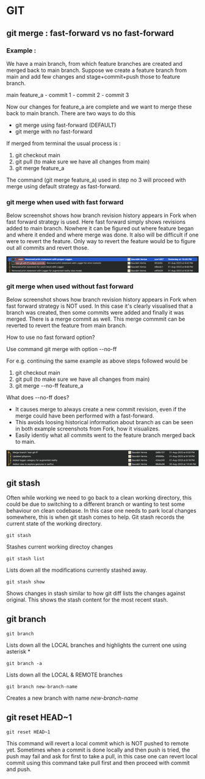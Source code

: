 #  GIT

## git merge : fast-forward vs no fast-forward

### Example :

We have a main branch, from which feature branches are created and merged back to
main branch. Suppose we create a feature branch from main and add few changes and
stage+commit+push those to feature branch.

main
feature_a
    - commit 1
    - commit 2
    - commit 3

Now our changes for feature_a are complete and we want to merge these back to main
branch. There are two ways to do this

- git merge using fast-forward (DEFAULT)
- git merge with no fast-forward

If merged from terminal the usual process is :

1. git checkout main
2. git pull (to make sure we have all changes from main)
3. git merge feature_a

The command (git merge feature_a) used in step no 3 will proceed with merge using
default strategy as fast-forward.

### git merge when used with fast forward

Below screenshot shows how branch revision history appears in Fork when fast forward
strategy is used. Here fast forward simply shows revisions added to main branch.
Nowhere it can be figured out where feature began and where it ended and where merge
was done. It also will be difficult if one were to revert the feature. Only way to
revert the feature would be to figure out all commits and revert those.

![git merge using fast forward](resources/git-merge-fast-forward.png "git merge using fast forward")

### git merge when used without fast forward

Below screenshot shows how branch revision history appears in Fork when fast forward
strategy is NOT used. In this case it's clearly visualised that a branch was created,
then some commits were added and finally it was merged. There is a merge commit as
well. This merge commmit can be reverted to revert the feature from main branch.

How to use no fast forward option?

Use command git merge with option --no-ff

For e.g. continuing the same example as above steps followed would be

1. git checkout main
2. git pull (to make sure we have all changes from main)
3. git merge --no-ff feature_a

What does --no-ff does?

- It causes merge to always create a new commit revision, even if the merge could 
have been performed with a fast-forward.
- This avoids loosing historical information about branch as can be seen in both
example screenshots from Fork, how it visualizes.
- Easily identiy what all commits went to the feature branch merged back to main.

![git merge not using fast forward](resources/git-merge-no-ff.png "git merge not using fast forward")


## git stash

Often while working we need to go back to a clean working directory, this could be
due to switching to a different branch or wanting to test some behaviour on clean
codebase. In this case one needs to park local changes somewhere, this is when git
stash comes to help.
Git stash records the current state of the working directory. 

```
git stash
```

Stashes current working directoy changes

```
git stash list
```

Lists down all the modifications currently stashed away.

```
git stash show
```

Shows changes in stash similar to how git diff lists the changes against original.
This shows the stash content for the most recent stash.


## git branch

```
git branch
```

Lists down all the LOCAL branches and highlights the current one using asterisk *

```
git branch -a
``` 

Lists down all the LOCAL & REMOTE branches

```
git branch new-branch-name
```

Creates a new branch with name _new-branch-name_


## git reset HEAD~1 

```
git reset HEAD~1
```

This command will revert a local commit which is NOT pushed to remote yet. Sometimes
when a commit is done locally and then push is tried, the push may fail and ask for
first to take a pull, in this case one can revert local commit using this command
take pull first and then proceed with commit and push.
